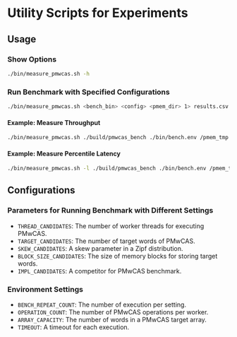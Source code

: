 # Utility Scripts for Experiments

## Usage

### Show Options

```bash
./bin/measure_pmwcas.sh -h
```

### Run Benchmark with Specified Configurations

```bash
./bin/measure_pmwcas.sh <bench_bin> <config> <pmem_dir> 1> results.csv 2> error.log
```

#### Example: Measure Throughput

```bash
./bin/measure_pmwcas.sh ./build/pmwcas_bench ./bin/bench.env /pmem_tmp 1> results.csv 2> error.log
```

#### Example: Measure Percentile Latency

```bash
./bin/measure_pmwcas.sh -l ./build/pmwcas_bench ./bin/bench.env /pmem_tmp 1> results.csv 2> error.log
```

## Configurations

### Parameters for Running Benchmark with Different Settings

- `THREAD_CANDIDATES`: The number of worker threads for executing PMwCAS.
- `TARGET_CANDIDATES`: The number of target words of PMwCAS.
- `SKEW_CANDIDATES`: A skew parameter in a Zipf distribution.
- `BLOCK_SIZE_CANDIDATES`: The size of memory blocks for storing target words.
- `IMPL_CANDIDATES`: A competitor for PMwCAS benchmark.

### Environment Settings

- `BENCH_REPEAT_COUNT`: The number of execution per setting.
- `OPERATION_COUNT`: The number of PMwCAS operations per worker.
- `ARRAY_CAPACITY`: The number of words in a PMwCAS target array.
- `TIMEOUT`: A timeout for each execution.
